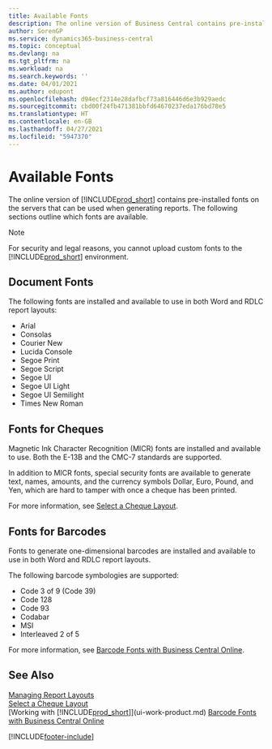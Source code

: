 ```yaml
---
title: Available Fonts
description: The online version of Business Central contains pre-installed fonts on the servers that can be used when generating reports.
author: SorenGP
ms.service: dynamics365-business-central
ms.topic: conceptual
ms.devlang: na
ms.tgt_pltfrm: na
ms.workload: na
ms.search.keywords: ''
ms.date: 04/01/2021
ms.author: edupont
ms.openlocfilehash: d94ecf2314e28dafbcf73a816446d6e3b929aedc
ms.sourcegitcommit: cbd00f24fb471381bbfd64670237eda176bd78e5
ms.translationtype: HT
ms.contentlocale: en-GB
ms.lasthandoff: 04/27/2021
ms.locfileid: "5947370"
---
```

# <a name="available-fonts"></a>Available Fonts

The online version of [!INCLUDE[prod_short](includes/prod_short.md)] contains pre-installed fonts on the servers that can be used when generating reports. The following sections outline which fonts are available.

> [!NOTE]
> For security and legal reasons, you cannot upload custom fonts to the [!INCLUDE[prod_short](includes/prod_short.md)] environment.

## <a name="document-fonts"></a>Document Fonts

The following fonts are installed and available to use in both Word and RDLC report layouts:

* Arial
* Consolas
* Courier New
* Lucida Console
* Segoe Print
* Segoe Script
* Segoe UI
* Segoe UI Light
* Segoe UI Semilight
* Times New Roman

## <a name="fonts-for-checks"></a>Fonts for Cheques

Magnetic Ink Character Recognition (MICR) fonts are installed and available to use. Both the E-13B and the CMC-7 standards are supported.  

In addition to MICR fonts, special security fonts are available to generate text, names, amounts, and the currency symbols Dollar, Euro, Pound, and Yen, which are hard to tamper with once a cheque has been printed.  

For more information, see [Select a Cheque Layout](finance-how-define-check-layouts.md).  

## <a name="fonts-for-barcodes"></a>Fonts for Barcodes
Fonts to generate one-dimensional barcodes are installed and available to use in both Word and RDLC report layouts.

The following barcode symbologies are supported:
* Code 3 of 9 (Code 39)
* Code 128
* Code 93
* Codabar
* MSI
* Interleaved 2 of 5

For more information, see [Barcode Fonts with Business Central Online](/dynamics365/business-central/dev-itpro/developer/devenv-report-barcode-fonts).

## <a name="see-also"></a>See Also

[Managing Report Layouts](ui-manage-report-layouts.md)  
[Select a Cheque Layout](finance-how-define-check-layouts.md)  
[Working with [!INCLUDE[prod_short](includes/prod_short.md)]](ui-work-product.md)
[Barcode Fonts with Business Central Online](/dynamics365/business-central/dev-itpro/developer/devenv-report-barcode-fonts.md)

[!INCLUDE[footer-include](includes/footer-banner.md)]
